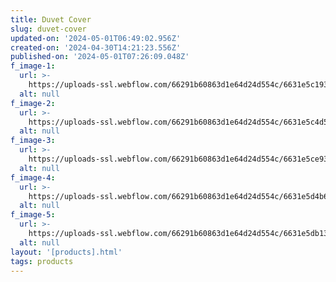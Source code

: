 ```yaml
---
title: Duvet Cover
slug: duvet-cover
updated-on: '2024-05-01T06:49:02.956Z'
created-on: '2024-04-30T14:21:23.556Z'
published-on: '2024-05-01T07:26:09.048Z'
f_image-1:
  url: >-
    https://uploads-ssl.webflow.com/66291b60863d1e64d24d554c/6631e5c19394b09c7f2d8d72_sh0009660_1.webp
  alt: null
f_image-2:
  url: >-
    https://uploads-ssl.webflow.com/66291b60863d1e64d24d554c/6631e5c4d56894889236dc00_e979261e66ae232407632ede86403953.jpg
  alt: null
f_image-3:
  url: >-
    https://uploads-ssl.webflow.com/66291b60863d1e64d24d554c/6631e5ce9394b09c7f2d9579_81QF0RHosBL.jpg
  alt: null
f_image-4:
  url: >-
    https://uploads-ssl.webflow.com/66291b60863d1e64d24d554c/6631e5d4b64cf31496ab0351_65f0178b65e32e49345684b0-california-design-den-white-duvet-cover.jpg
  alt: null
f_image-5:
  url: >-
    https://uploads-ssl.webflow.com/66291b60863d1e64d24d554c/6631e5db1302742f3a566a81_livpure-sleep-bed-linen-premium-cotton-comforter-duvet-cover-34509660749977.webp
  alt: null
layout: '[products].html'
tags: products
---
```



